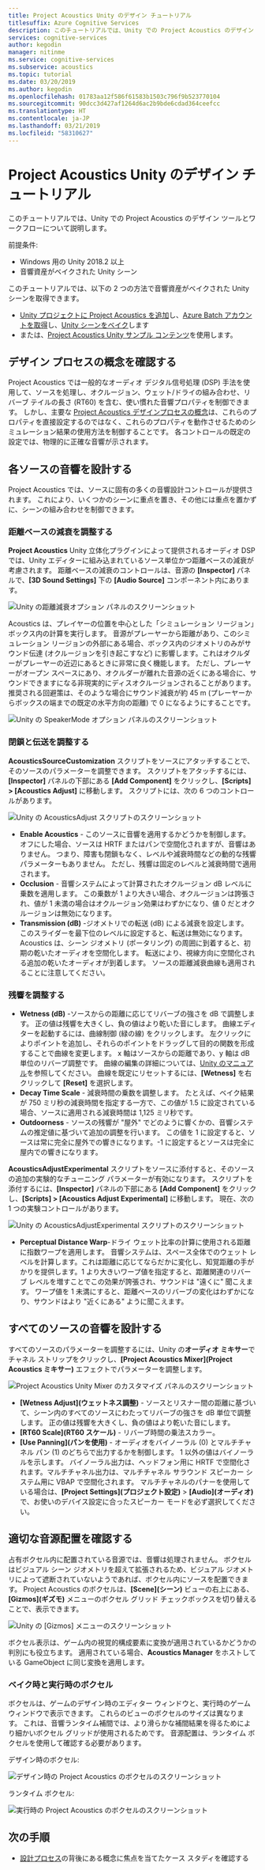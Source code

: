 ```yaml
---
title: Project Acoustics Unity のデザイン チュートリアル
titlesuffix: Azure Cognitive Services
description: このチュートリアルでは、Unity での Project Acoustics のデザイン ワークフローについて説明します。
services: cognitive-services
author: kegodin
manager: nitinme
ms.service: cognitive-services
ms.subservice: acoustics
ms.topic: tutorial
ms.date: 03/20/2019
ms.author: kegodin
ms.openlocfilehash: 01783aa12f586f61583b1503c796f9b523770104
ms.sourcegitcommit: 90dcc3d427af1264d6ac2b9bde6cdad364ceefcc
ms.translationtype: HT
ms.contentlocale: ja-JP
ms.lasthandoff: 03/21/2019
ms.locfileid: "58310627"
---
```

# <a name="project-acoustics-unity-design-tutorial"></a>Project Acoustics Unity のデザイン チュートリアル
このチュートリアルでは、Unity での Project Acoustics のデザイン ツールとワークフローについて説明します。

前提条件:
* Windows 用の Unity 2018.2 以上
* 音響資産がベイクされた Unity シーン

このチュートリアルでは、以下の 2 つの方法で音響資産がベイクされた Unity シーンを取得できます。
* [Unity プロジェクトに Project Acoustics を追加](unity-integration.md)し、[Azure Batch アカウントを取得](create-azure-account.md)し、[Unity シーンをベイク](unity-baking.md)します
* または、[Project Acoustics Unity サンプル コンテンツ](unity-quickstart.md)を使用します。

## <a name="review-design-process-concepts"></a>デザイン プロセスの概念を確認する
Project Acoustics では一般的なオーディオ デジタル信号処理 (DSP) 手法を使用して、ソースを処理し、オクルージョン、ウェット/ドライの組み合わせ、リバーブ テイルの長さ (RT60) を含む、使い慣れた音響プロパティを制御できます。 しかし、主要な [Project Acoustics デザインプロセスの概念](design-process.md)は、これらのプロパティを直接設定するのではなく、これらのプロパティを動作させるためのシミュレーション結果の使用方法を制御することです。 各コントロールの既定の設定では、物理的に正確な音響が示されます。

## <a name="design-acoustics-for-each-source"></a>各ソースの音響を設計する
Project Acoustics では、ソースに固有の多くの音響設計コントロールが提供されます。 これにより、いくつかのシーンに重点を置き、その他には重点を置かずに、シーンの組み合わせを制御できます。

### <a name="adjust-distance-based-attenuation"></a>距離ベースの減衰を調整する
**Project Acoustics** Unity 立体化プラグインによって提供されるオーディオ DSP では、Unity エディターに組み込まれているソース単位かつ距離ベースの減衰が考慮されます。 距離ベースの減衰のコントロールは、音源の **[Inspector]** パネルで、**[3D Sound Settings]** 下の **[Audio Source]** コンポーネント内にあります。

![Unity の距離減衰オプション パネルのスクリーンショット](media/distance-attenuation.png)

Acoustics は、プレイヤーの位置を中心とした「シミュレーション リージョン」ボックス内の計算を実行します。 音源がプレーヤーから距離があり、このシミュレーション リージョンの外部にある場合、ボックス内のジオメトリのみがサウンド伝達 (オクルージョンを引き起こすなど) に影響します。これはオクルダーがプレーヤーの近辺にあるときに非常に良く機能します。 ただし、プレーヤーがオープン スペースにあり、オクルダーが離れた音源の近くにある場合に、サウンドできますになる非現実的にディスオクルージョンされることがあります。 推奨される回避策は、そのような場合にサウンド減衰が約 45 m (プレーヤーからボックスの端までの既定の水平方向の距離) で 0 になるようにすることです。

![Unity の SpeakerMode オプション パネルのスクリーンショット](media/speaker-mode.png)

### <a name="adjust-occlusion-and-transmission"></a>閉鎖と伝送を調整する
**AcousticsSourceCustomization** スクリプトをソースにアタッチすることで、そのソースのパラメーターを調整できます。 スクリプトをアタッチするには、**[Inspector]** パネルの下部にある **[Add Component]** をクリックし、**[Scripts] > [Acoustics Adjust]** に移動します。 スクリプトには、次の 6 つのコントロールがあります。

![Unity の AcousticsAdjust スクリプトのスクリーンショット](media/acoustics-adjust.png)

* **Enable Acoustics** - このソースに音響を適用するかどうかを制御します。 オフにした場合、ソースは HRTF またはパンで空間化されますが、音響はありません。 つまり、障害も閉鎖もなく、レベルや減衰時間などの動的な残響パラメーターもありません。 ただし、残響は固定のレベルと減衰時間で適用されます。
* **Occlusion** - 音響システムによって計算されたオクルージョン dB レベルに乗数を適用します。 この乗数が 1 より大きい場合、オクルージョンは誇張され、値が 1 未満の場合はオクルージョン効果はわずかになり、値 0 だとオクルージョンは無効になります。
* **Transmission (dB)** -ジオメトリでの転送 (dB) による減衰を設定します。 このスライダーを最下位のレベルに設定すると、転送は無効になります。 Acoustics は、シーン ジオメトリ (ポータリング) の周囲に到着すると、初期の乾いたオーディオを空間化します。 転送により、視線方向に空間化される追加の乾いたオーディオが到着します。 ソースの距離減衰曲線も適用されることに注意してください。

### <a name="adjust-reverberation"></a>残響を調整する
* **Wetness (dB)** -ソースからの距離に応じてリバーブの強さを dB で調整します。 正の値は残響を大きくし、負の値はより乾いた音にします。 曲線エディターを起動するには、曲線制御 (緑の線) をクリックします。 左クリックによりポイントを追加し、それらのポイントをドラッグして目的の関数を形成することで曲線を変更します。 x 軸はソースからの距離であり、y 軸は dB 単位のリバーブ調整です。 曲線の編集の詳細については、[Unity のマニュアル](https://docs.unity3d.com/Manual/EditingCurves.html)を参照してください。 曲線を既定にリセットするには、**[Wetness]** を右クリックして **[Reset]** を選択します。
* **Decay Time Scale** - 減衰時間の乗数を調整します。 たとえば、ベイク結果が 750 ミリ秒の減衰時間を指定する一方で、この値が 1.5 に設定されている場合、ソースに適用される減衰時間は 1,125 ミリ秒です。
* **Outdoorness** - ソースの残響が "屋外" でどのように響くかの、音響システムの推定値に基づいて追加の調整を行います。 この値を 1 に設定すると、ソースは常に完全に屋外での響きになります。-1 に設定するとソースは完全に屋内での響きになります。

**AcousticsAdjustExperimental** スクリプトをソースに添付すると、そのソースの追加の実験的なチューニング パラメーターが有効になります。 スクリプトを添付するには、**[Inspector]** パネルの下部にある **[Add Component]** をクリックし、**[Scripts] > [Acoustics Adjust Experimental]** に移動します。 現在、次の 1 つの実験コントロールがあります。

![Unity の AcousticsAdjustExperimental スクリプトのスクリーンショット](media/acoustics-adjust-experimental.png)

* **Perceptual Distance Warp**-ドライ ウェット比率の計算に使用される距離に指数ワープを適用します。 音響システムは、スペース全体でのウェット レベルを計算します。これは距離に応じてならだかに変化し、知覚距離の手がかりを提供します。1 より大きいワープ値を指定すると、距離関連のリバーブ レベルを増すことでこの効果が誇張され、サウンドは "遠くに" 聞こえます。 ワープ値を 1 未満にすると、距離ベースのリバーブの変化はわずかになり、サウンドはより "近くにある" ように聞こえます。

## <a name="design-acoustics-for-all-sources"></a>すべてのソースの音響を設計する
すべてのソースのパラメーターを調整するには、Unity の**オーディオ ミキサー**でチャネル ストリップをクリックし、**[Project Acoustics Mixer]\(Project Acoustics ミキサー\)** エフェクトでパラメーターを調整します。

![Project Acoustics Unity Mixer のカスタマイズ パネルのスクリーンショット](media/mixer-parameters.png)

* **[Wetness Adjust]\(ウェットネス調整\)** - ソースとリスナー間の距離に基づいて、シーン内のすべてのソースにわたってリバーブの強さを dB 単位で調整します。 正の値は残響を大きくし、負の値はより乾いた音にします。
* **[RT60 Scale]\(RT60 スケール\)** - リバーブ時間の乗法スカラー。
* **[Use Panning]\(パンを使用\)** - オーディオをバイノーラル (0) とマルチチャネル パン (1) のどちらで出力するかを制御します。 1 以外の値はバイノーラルを示します。 バイノーラル出力は、ヘッドフォン用に HRTF で空間化されます。マルチチャネル出力は、マルチチャネル サラウンド スピーカー システム用に VBAP で空間化されます。 マルチチャネルのパナーを使用している場合は、**[Project Settings]\(プロジェクト設定\)** > **[Audio]\(オーディオ\)** で、お使いのデバイス設定に合ったスピーカー モードを必ず選択してください。

## <a name="check-proper-sound-source-placement"></a>適切な音源配置を確認する
占有ボクセル内に配置されている音源では、音響は処理されません。 ボクセルはビジュアル シーン ジオメトリを超えて拡張されるため、ビジュアル ジオメトリによって遮断されていないようであれば、ボクセル内にソースを配置できます。 Project Acoustics のボクセルは、**[Scene]\(シーン\)** ビューの右上にある、**[Gizmos]\(ギズモ\)** メニューのボクセル グリッド チェックボックスを切り替えることで、表示できます。

![Unity の [Gizmos] メニューのスクリーンショット](media/gizmos-menu.png)  

ボクセル表示は、ゲーム内の視覚的構成要素に変換が適用されているかどうかの判別にも役立ちます。 適用されている場合、**Acoustics Manager** をホストしている GameObject に同じ変換を適用します。

### <a name="bake-time-vs-run-time-voxels"></a>ベイク時と実行時のボクセル
ボクセルは、ゲームのデザイン時のエディター ウィンドウと、実行時のゲーム ウィンドウで表示できます。 これらのビューのボクセルのサイズは異なります。 これは、音響ランタイム補間では、より滑らかな補間結果を得るためにより細かいボクセル グリッドが使用されるためです。 音源配置は、ランタイム ボクセルを使用して確認する必要があります。

デザイン時のボクセル:

![デザイン時の Project Acoustics のボクセルのスクリーンショット](media/voxels-design-time.png)

ランタイム ボクセル:

![実行時の Project Acoustics のボクセルのスクリーンショット](media/voxels-runtime.png)

## <a name="next-steps"></a>次の手順
* [設計プロセス](design-process.md)の背後にある概念に焦点を当てたケース スタディを確認する

